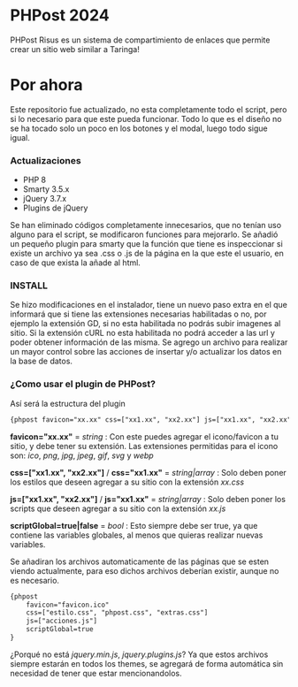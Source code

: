 # PHPost 2024
PHPost Risus es un sistema de compartimiento de enlaces que permite crear un sitio web similar a Taringa!

# Por ahora
Este repositorio fue actualizado, no esta completamente todo el script, pero si lo necesario para que este pueda funcionar. Todo lo que es el diseño no se ha tocado solo un poco en los botones y el modal, luego todo sigue igual.

### Actualizaciones
 * PHP 8
 * Smarty 3.5.x
 * jQuery 3.7.x 
 * Plugins de jQuery

Se han eliminado códigos completamente innecesarios, que no tenían uso alguno para el script, se modificaron funciones para mejorarlo.
Se añadió un pequeño plugin para smarty que la función que tiene es inspeccionar si existe un archivo ya sea .css o .js de la página en la que este el usuario, en caso de que exista la añade al html.

### INSTALL
Se hizo modificaciones en el instalador, tiene un nuevo paso extra en el que informará que si tiene las extensiones necesarias habilitadas o no, por ejemplo la extensión GD, si no esta habilitada no podrás subir imagenes al sitio. Si la extensión cURL no esta habilitada no podrá acceder a las url y poder obtener información de las misma.
Se agrego un archivo para realizar un mayor control sobre las acciones de insertar y/o actualizar los datos en la base de datos.

### ¿Como usar el plugin de PHPost?
Así será la estructura del plugin
```html
{phpost favicon="xx.xx" css=["xx1.xx", "xx2.xx"] js=["xx1.xx", "xx2.xx"] scriptGlobal=true|false}
```

**favicon="xx.xx"** = _string_ : Con este puedes agregar el icono/favicon a tu sitio, y debe tener su extensión. Las extensiones permitidas para el icono son: _ico_, _png_, _jpg_, _jpeg_, _gif_, _svg_ y _webp_

**css=["xx1.xx", "xx2.xx"]** / **css="xx1.xx"** = _string|array_ : Solo deben poner los estilos que deseen agregar a su sitio con la extensión _xx.css_

**js=["xx1.xx", "xx2.xx"]** / **js="xx1.xx"** = _string|array_ : Solo deben poner los scripts que deseen agregar a su sitio con la extensión _xx.js_

**scriptGlobal=true|false** = _bool_ : Esto siempre debe ser true, ya que contiene las variables globales, al menos que quieras realizar nuevas variables.

Se añadiran los archivos automaticamente de las páginas que se esten viendo actualmente, para eso dichos archivos deberían existir, aunque no es necesario.
```html
{phpost 
	favicon="favicon.ico" 
	css=["estilo.css", "phpost.css", "extras.css"] 
	js=["acciones.js"] 
	scriptGlobal=true
}
```

¿Porqué no está _jquery.min.js_, _jquery.plugins.js_?
Ya que estos archivos siempre estarán en todos los themes, se agregará de forma automática sin necesidad de tener que estar mencionandolos.